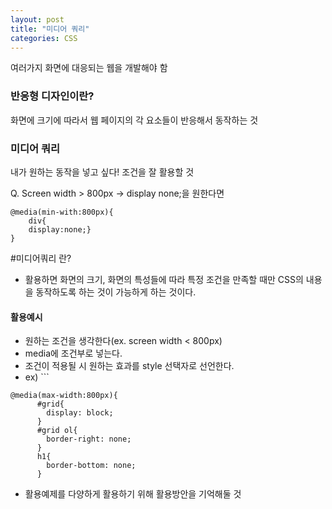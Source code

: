 ```yaml
---
layout: post
title: "미디어 쿼리"
categories: CSS
---
```


여러가지 화면에 대응되는 웹을 개발해야 함

### 반응형 디자인이란?
화면에 크기에 따라서 웹 페이지의 각 요소들이 반응해서 동작하는 것

### 미디어 쿼리

내가 원하는 동작을 넣고 싶다!
조건을 잘 활용할 것

Q. Screen width > 800px -> display none;을 원한다면
```
@media(min-with:800px){
	div{
	display:none;}
}
```

#미디어쿼리 란?
- 활용하면 화면의 크기, 화면의 특성들에 따라 특정 조건을 만족할 때만 CSS의 내용을 동작하도록 하는 것이 가능하게 하는 것이다.


#### 활용예시

- 원하는 조건을 생각한다(ex. screen width < 800px)
- media에 조건부로 넣는다.
- 조건이 적용될 시 원하는 효과를 style 선택자로 선언한다.
- ex) ```
```
@media(max-width:800px){
      #grid{
        display: block;
      }
      #grid ol{
        border-right: none;
      }
      h1{
        border-bottom: none;
      }
```
- 활용예제를 다양하게 활용하기 위해 활용방안을 기억해둘 것
